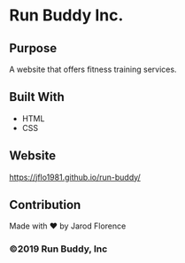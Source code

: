 # Run Buddy Inc.

## Purpose
A website that offers fitness training services.

## Built With
* HTML
* CSS

## Website
https://jflo1981.github.io/run-buddy/

## Contribution
Made with ❤️ by Jarod Florence

### ©️2019 Run Buddy, Inc
